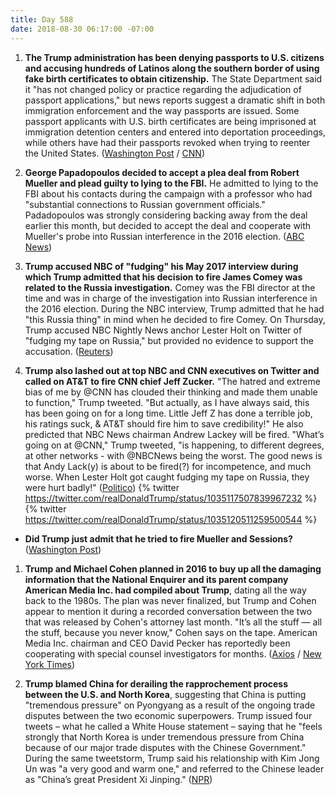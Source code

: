 ```yaml
---
title: Day 588
date: 2018-08-30 06:17:00 -07:00
---
```


1. **The Trump administration has been denying passports to U.S. citizens and accusing hundreds of Latinos along the southern border of using fake birth certificates to obtain citizenship.** The State Department said it "has not changed policy or practice regarding the adjudication of passport applications," but news reports suggest a dramatic shift in both immigration enforcement and the way passports are issued. Some passport applicants with U.S. birth certificates are being imprisoned at immigration detention centers and entered into deportation proceedings, while others have had their passports revoked when trying to reenter the United States. ([Washington Post](https://www.washingtonpost.com/world/the_americas/us-is-denying-passports-to-americans-along-the-border-throwing-their-citizenship-into-question/2018/08/29/1d630e84-a0da-11e8-a3dd-2a1991f075d5_story.html?noredirect=on&utm_term=.2f6df9b47b49) / [CNN](https://www.cnn.com/2018/08/30/politics/us-denying-passports-to-american-citizens/index.html))

2. **George Papadopoulos decided to accept a plea deal from Robert Mueller and plead guilty to lying to the FBI.** He admitted to lying to the FBI about his contacts during the campaign with a professor who had "substantial connections to Russian government officials." Padadopoulos was strongly considering backing away from the deal earlier this month, but decided to accept the deal and cooperate with Mueller's probe into Russian interference in the 2016 election. ([ABC News](https://abcnews.go.com/Politics/weeks-uncertainty-papadopoulos-decides-accept-plea-deal-mueller/story?id=57483474))

3. **Trump accused NBC of "fudging" his May 2017 interview during which Trump admitted that his decision to fire James Comey was related to the Russia investigation.** Comey was the FBI director at the time and was in charge of the investigation into Russian interference in the 2016 election. During the NBC interview, Trump admitted that he had "this Russia thing" in mind when he decided to fire Comey. On Thursday, Trump accused NBC Nightly News anchor Lester Holt on Twitter of "fudging my tape on Russia," but provided no evidence to support the accusation. ([Reuters](https://www.reuters.com/article/us-usa-trump-russia/trump-without-evidence-says-nbc-altered-2017-interview-on-russia-idUSKCN1LF19Q))

4. **Trump also lashed out at top NBC and CNN executives on Twitter and called on AT&T to fire CNN chief Jeff Zucker.** "The hatred and extreme bias of me by @CNN has clouded their thinking and made them unable to function," Trump tweeted. "But actually, as I have always said, this has been going on for a long time. Little Jeff Z has done a terrible job, his ratings suck, & AT&T should fire him to save credibility!" He also predicted that NBC News chairman Andrew Lackey will be fired. "What’s going on at @CNN," Trump tweeted, "is happening, to different degrees, at other networks - with @NBCNews being the worst. The good news is that Andy Lack(y) is about to be fired(?) for incompetence, and much worse. When Lester Holt got caught fudging my tape on Russia, they were hurt badly!" ([Politico](https://www.politico.com/story/2018/08/30/trump-cnn-nbc-jeff-zucker-andy-lack-803999))
   {% twitter https://twitter.com/realDonaldTrump/status/1035117507839967232 %}
   {% twitter https://twitter.com/realDonaldTrump/status/1035120511259500544 %}

* **Did Trump just admit that he tried to fire Mueller and Sessions?** ([Washington Post](https://www.washingtonpost.com/politics/2018/08/30/did-trump-just-admit-that-he-tried-fire-mueller-sessions/?utm_term=.81838b0fdb41))

1. **Trump and Michael Cohen planned in 2016 to buy up all the damaging information that the National Enquirer and its parent company American Media Inc. had compiled about Trump**, dating all the way back to the 1980s. The plan was never finalized, but Trump and Cohen appear to mention it during a recorded conversation between the two that was released by Cohen's attorney last month. "It’s all the stuff — all the stuff, because you never know," Cohen says on the tape. American Media Inc. chairman and CEO David Pecker has reportedly been cooperating with special counsel investigators for months. ([Axios](https://www.axios.com/trump-michael-cohen-buy-stories-national-enquirer-3df09f4c-f26f-41f0-a843-9d380403187e.html) / [New York Times](https://www.nytimes.com/2018/08/30/nyregion/trump-cohen-national-enquirer-american-media-recording.html?action=click&module=Top%20Stories&pgtype=Homepage))

2. **Trump blamed China for derailing the rapprochement process between the U.S. and North Korea**, suggesting that China is putting "tremendous pressure" on Pyongyang as a result of the ongoing trade disputes between the two economic superpowers. Trump issued four tweets – what he called a White House statement – saying that he "feels strongly that North Korea is under tremendous pressure from China because of our major trade disputes with the Chinese Government." During the same tweetstorm, Trump said his relationship with Kim Jong Un was "a very good and warm one," and referred to the Chinese leader as "China’s great President Xi Jinping." ([NPR](https://www.npr.org/2018/08/30/643219155/trump-says-china-to-blame-for-hurting-u-s-north-korean-relations))